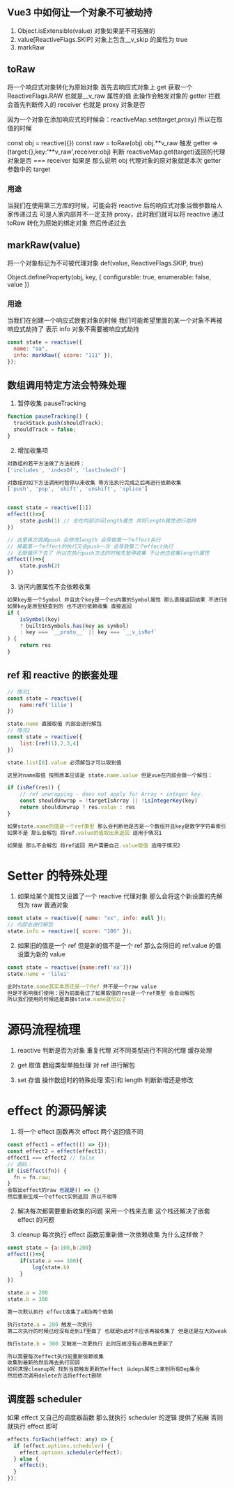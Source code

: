 ## Vue3 中如何让一个对象不可被劫持

1. Object.isExtensible(value) 对象如果是不可拓展的
2. value[ReactiveFlags.SKIP] 对象上包含\_\_v_skip 的属性为 true
3. markRaw

## toRaw

将一个响应式对象转化为原始对象
首先去响应式对象上 get 获取一个 ReactiveFlags.RAW 也就是\_\_v_raw 属性的值
此操作会触发对象的 getter 拦截
会首先判断传入的 receiver 也就是 proxy 对象是否

因为一个对象在添加响应式的时候会：reactiveMap.set(target,proxy)
所以在取值的时候

const obj = reactive({})
const raw = toRaw(obj)
obj.**v_raw
触发 getter => (target:{},key:'**v_raw',receiver:obj)
判断 reactiveMap.get(target)返回的代理对象是否 === receiver
如果是 那么说明 obj 代理对象的原对象就是本次 getter 参数中的 target

### 用途

当我们在使用第三方库的时候，可能会将 reactive 后的响应式对象当做参数给人家传递过去
可是人家内部并不一定支持 proxy，此时我们就可以将 reactive 通过 toRaw 转化为原始的绑定对象
然后传递过去

## markRaw(value)

将一个对象标记为不可被代理对象
def(value, ReactiveFlags.SKIP, true)

Object.defineProperty(obj, key, {
configurable: true,
enumerable: false,
value
})

### 用途

当我们在创建一个响应式嵌套对象的时候 我们可能希望里面的某一个对象不再被响应式劫持了
表示 info 对象不需要被响应式劫持

```js
const state = reactive({
  name: "aa",
  info: markRaw({ score: "111" }),
});
```

## 数组调用特定方法会特殊处理

1. 暂停收集 pauseTracking

```js
function pauseTracking() {
  trackStack.push(shouldTrack);
  shouldTrack = false;
}
```

2. 增加收集项

```js
对数组的若干方法做了方法劫持：
['includes', 'indexOf', 'lastIndexOf']

对数组的如下方法调用时暂停以来收集 等方法执行完成之后再进行依赖收集
['push', 'pop', 'shift', 'unshift', 'splice']


const state = reactive([1])
effect(()=>{
    state.push(1) // 会在内部访问length属性 并将length属性进行劫持
})

// 这里再次调用push 会修改length 会导致第一个effect执行
// 接着第一个effect的执行又会push一次 会导致第二个effect执行
// 无限循环下去了 所以在执行push方法的时候先暂停收集 不让他去收集length属性
effect(()=>{
    state.push(2)
})

```

3. 访问内置属性不会依赖收集

```js
如果key是一个Symbol 并且这个key是一个es内置的Symbol属性 那么直接返回结果 不进行依赖收集
如果key是原型链查到的 也不进行依赖收集 直接返回
if (
    isSymbol(key)
    ? builtInSymbols.has(key as symbol)
    : key === `__proto__` || key === `__v_isRef`
) {
    return res
}


```

## ref 和 reactive 的嵌套处理

```js
// 情况1
const state = reactive({
    name:ref('lilie')
})

state.name 直接取值 内部会进行解包
// 情况2
const state = reactive({
    list:[ref(1),2,3,4]
})

state.list[0].value 必须解包才可以取到值

这里对name取值 按照原本应该是 state.name.value 但是vue在内部会做一个解包：

if (isRef(res)) {
    // ref unwrapping - does not apply for Array + integer key.
    const shouldUnwrap = !targetIsArray || !isIntegerKey(key)
    return shouldUnwrap ? res.value : res
}

如果state.name的值是一个ref类型 那么会判断他是否是一个数组并且key是数字字符串索引
如果不是 那么会解包 将ref.value的值取出来返回 适用于情况1

如果是 那么不会解包 将ref返回 用户需要自己.value取值 适用于情况2
```

# Setter 的特殊处理

1. 如果给某个属性又设置了一个 reactive 代理对象 那么会将这个新设置的先解包为 raw 普通对象

```js
const state = reactive({ name: "xx", info: null });
// 内部会进行解包
state.info = reactive({ score: "100" });
```

2. 如果旧的值是一个 ref 但是新的值不是一个 ref 那么会将旧的 ref.value 的值设置为新的 value

```js
const state = reactive({name:ref('xx')})
state.name = 'lilei'

此时state.name其实本质还是一个Ref 并不是一个raw value
但是不影响我们使用：因为前面看过了如果取值的res是一个ref类型 会自动解包
所以我们使用的时候还是直接state.name就可以了
```

# 源码流程梳理

1. reactive
   判断是否为对象
   重复代理
   对不同类型进行不同的代理
   缓存处理

2. get 取值
   数组类型单独处理
   对 ref 进行解包

3. set 存值
   操作数组时的特殊处理 索引和 length
   判断新增还是修改

# effect 的源码解读

1. 将一个 effect 函数再次 effect 两个返回值不同

```js
const effect1 = effect(() => {});
const effect2 = effect(effect1);
effect1 === effect2 // false
// 源码：
if (isEffect(fn)) {
  fn = fn.raw;
}
会取出effect的raw 也就是() => {}
然后重新生成一个effect实例返回 所以不相等
```

2. 解决每次都需要重新收集的问题
   采用一个栈来去重 这个栈还解决了嵌套 effect 的问题

3. cleanup
   每次执行 effect 函数前重新做一次依赖收集 为什么这样做？

```js
const state = {a:100,b:200}
effect(()=>{
    if(state.a === 100){
        log(state.b)
    }
})

state.a = 200
state.b = 300

第一次默认执行 effect收集了a和b两个依赖

执行state.a = 200 触发一次执行
第二次执行的时候已经没有走到if里面了 也就是b此时不应该再被收集了 但是还是在大的weakmap

执行state.b = 300 又触发一次更执行 此时压根没有必要再去更新了

所以需要每次effect执行前重新依赖收集
收集到最新的然后再去执行回调
如何清理cleanup呢 找到当前触发更新的effect 从deps属性上拿到所有Dep集合
然后依次调用delete方法将effect删除
```

## 调度器 scheduler

如果 effect 又自己的调度器函数 那么就执行 scheduler 的逻辑 提供了拓展
否则就执行 effect 即可

```js
effects.forEach((effect: any) => {
  if (effect.options.scheduler) {
    effect.options.scheduler(effect);
  } else {
    effect();
  }
});
```
